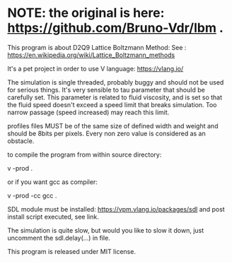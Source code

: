 NOTE: the original is here: https://github.com/Bruno-Vdr/lbm .
=====================================================================

This program is about D2Q9 Lattice Boltzmann Method:
See : https://en.wikipedia.org/wiki/Lattice_Boltzmann_methods

It's a pet project in order to use V language: https://vlang.io/

The simulation is single threaded, probably buggy and should not be used
for serious things.  It's very sensible to tau parameter that should be
carefully set. This parameter is related to fluid viscosity, and is set so
that the fluid speed doesn't exceed a speed limit that breaks simulation.
Too narrow passage (speed increased) may reach this limit.

profiles files MUST be of the same size of defined width and weight and
should be 8bits per pixels. Every non zero value is considered as an
obstacle.

to compile the program from within source directory:

v -prod .

or if you want gcc as compiler:

v -prod -cc gcc .

SDL module must be installed: https://vpm.vlang.io/packages/sdl
and post install script executed, see link.

The simulation is quite slow, but would you like to slow it down, just
uncomment the sdl.delay(...) in file.



This program is released under MIT license.
